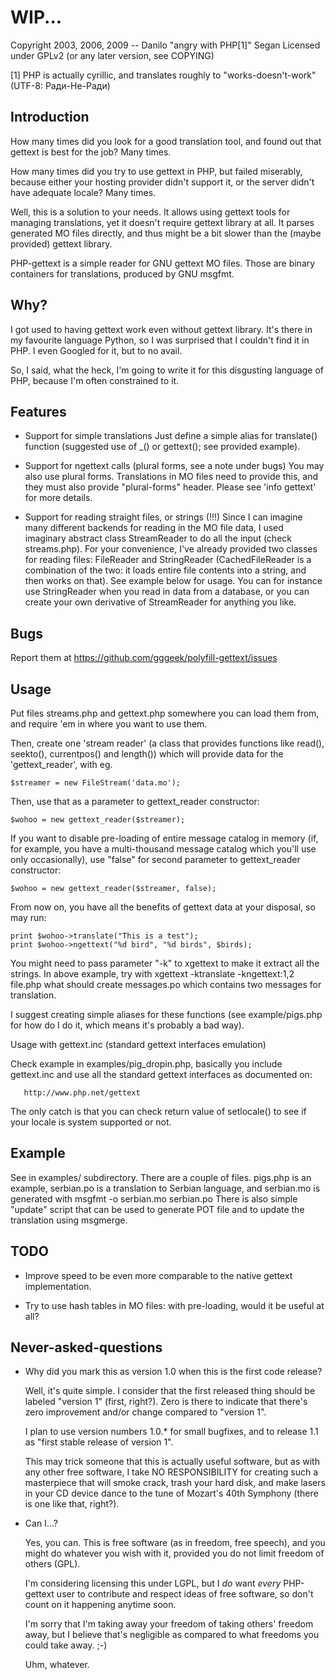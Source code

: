 # WIP...

Copyright 2003, 2006, 2009 -- Danilo "angry with PHP[1]" Segan
Licensed under GPLv2 (or any later version, see COPYING)

[1] PHP is actually cyrillic, and translates roughly to
"works-doesn't-work" (UTF-8: Ради-Не-Ради)


## Introduction

  How many times did you look for a good translation tool, and
  found out that gettext is best for the job? Many times.

  How many times did you try to use gettext in PHP, but failed
  miserably, because either your hosting provider didn't support
  it, or the server didn't have adequate locale? Many times.

  Well, this is a solution to your needs. It allows using gettext
  tools for managing translations, yet it doesn't require gettext
  library at all. It parses generated MO files directly, and thus
  might be a bit slower than the (maybe provided) gettext library.

  PHP-gettext is a simple reader for GNU gettext MO files. Those
  are binary containers for translations, produced by GNU msgfmt.

## Why?

I got used to having gettext work even without gettext
library. It's there in my favourite language Python, so I was
surprised that I couldn't find it in PHP. I even Googled for it,
but to no avail.

So, I said, what the heck, I'm going to write it for this
disgusting language of PHP, because I'm often constrained to it.

## Features

* Support for simple translations
  Just define a simple alias for translate() function (suggested
  use of _() or gettext(); see provided example).

* Support for ngettext calls (plural forms, see a note under bugs)
  You may also use plural forms. Translations in MO files need to
  provide this, and they must also provide "plural-forms" header.
  Please see 'info gettext' for more details.

* Support for reading straight files, or strings (!!!)
  Since I can imagine many different backends for reading in the MO
  file data, I used imaginary abstract class StreamReader to do all
  the input (check streams.php). For your convenience, I've already
  provided two classes for reading files: FileReader and
  StringReader (CachedFileReader is a combination of the two: it
  loads entire file contents into a string, and then works on that).
  See example below for usage. You can for instance use StringReader
  when you read in data from a database, or you can create your own
  derivative of StreamReader for anything you like.


## Bugs

Report them at https://github.com/gggeek/polyfill-gettext/issues

## Usage

Put files streams.php and gettext.php somewhere you can load them
from, and require 'em in where you want to use them.

Then, create one 'stream reader' (a class that provides functions
like read(), seekto(), currentpos() and length()) which will
provide data for the 'gettext_reader', with eg.

    $streamer = new FileStream('data.mo');

Then, use that as a parameter to gettext_reader constructor:

    $wohoo = new gettext_reader($streamer);

If you want to disable pre-loading of entire message catalog in
memory (if, for example, you have a multi-thousand message catalog
which you'll use only occasionally), use "false" for second
parameter to gettext_reader constructor:

    $wohoo = new gettext_reader($streamer, false);

From now on, you have all the benefits of gettext data at your
disposal, so may run:

    print $wohoo->translate("This is a test");
    print $wohoo->ngettext("%d bird", "%d birds", $birds);

You might need to pass parameter "-k" to xgettext to make it
extract all the strings. In above example, try with
xgettext -ktranslate -kngettext:1,2 file.php
what should create messages.po which contains two messages for
translation.

I suggest creating simple aliases for these functions (see
example/pigs.php for how do I do it, which means it's probably a
bad way).


Usage with gettext.inc (standard gettext interfaces emulation)

Check example in examples/pig_dropin.php, basically you include
gettext.inc and use all the standard gettext interfaces as
documented on:

       http://www.php.net/gettext

The only catch is that you can check return value of setlocale()
to see if your locale is system supported or not.


## Example

See in examples/ subdirectory. There are a couple of files.
pigs.php is an example, serbian.po is a translation to Serbian
language, and serbian.mo is generated with
   msgfmt -o serbian.mo serbian.po
There is also simple "update" script that can be used to generate
POT file and to update the translation using msgmerge.

## TODO

* Improve speed to be even more comparable to the native gettext
implementation.

* Try to use hash tables in MO files: with pre-loading, would it
be useful at all?

## Never-asked-questions

* Why did you mark this as version 1.0 when this is the first code
  release?

  Well, it's quite simple. I consider that the first released thing
  should be labeled "version 1" (first, right?). Zero is there to
  indicate that there's zero improvement and/or change compared to
  "version 1".

  I plan to use version numbers 1.0.* for small bugfixes, and to
  release 1.1 as "first stable release of version 1".

  This may trick someone that this is actually useful software, but
  as with any other free software, I take NO RESPONSIBILITY for
  creating such a masterpiece that will smoke crack, trash your
  hard disk, and make lasers in your CD device dance to the tune of
  Mozart's 40th Symphony (there is one like that, right?).

* Can I...?

  Yes, you can. This is free software (as in freedom, free speech),
  and you might do whatever you wish with it, provided you do not
  limit freedom of others (GPL).

  I'm considering licensing this under LGPL, but I *do* want
  *every* PHP-gettext user to contribute and respect ideas of free
  software, so don't count on it happening anytime soon.

  I'm sorry that I'm taking away your freedom of taking others'
  freedom away, but I believe that's negligible as compared to what
  freedoms you could take away. ;-)

  Uhm, whatever.
